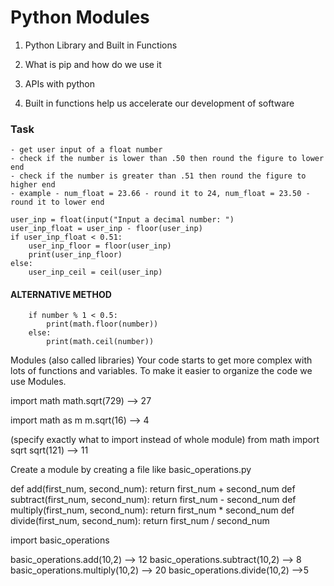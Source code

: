 # Python Modules

1. Python Library and Built in Functions

2. What is pip and how do we use it

3. APIs with python

4. Built in functions help us accelerate our development of software

### Task
```
- get user input of a float number
- check if the number is lower than .50 then round the figure to lower end
- check if the number is greater than .51 then round the figure to higher end
- example - num_float = 23.66 - round it to 24, num_float = 23.50 - round it to lower end
```
```
user_inp = float(input("Input a decimal number: ")
user_inp_float = user_inp - floor(user_inp)
if user_inp_float < 0.51:
    user_inp_floor = floor(user_inp)
    print(user_inp_floor)
else:
    user_inp_ceil = ceil(user_inp)
```

#### ALTERNATIVE METHOD
```
    if number % 1 < 0.5:
        print(math.floor(number))
    else:
        print(math.ceil(number))
```

Modules (also called libraries)
Your code starts to get more complex with lots of functions and variables.
To make it easier to organize the code we use Modules.

import math
math.sqrt(729) —> 27

import math as m 
m.sqrt(16) —> 4

(specify exactly what to import instead of whole module)
from math import sqrt 
sqrt(121) —> 11


Create a module 
by creating a file like basic_operations.py

def add(first_num, second_num):
    return first_num + second_num
def subtract(first_num, second_num):
    return first_num - second_num
def multiply(first_num, second_num):
    return first_num * second_num
def divide(first_num, second_num):
    return first_num / second_num

import basic_operations

basic_operations.add(10,2) —> 12
basic_operations.subtract(10,2) —> 8
basic_operations.multiply(10,2) —> 20
basic_operations.divide(10,2) —>5
